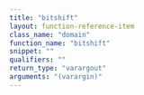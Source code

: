 ```yaml
---
title: "bitshift"
layout: function-reference-item
class_name: "domain"
function_name: "bitshift"
snippet: ""
qualifiers: ""
return_type: "varargout"
arguments: "(varargin)"
---
```


<pre class="help-text"></pre>